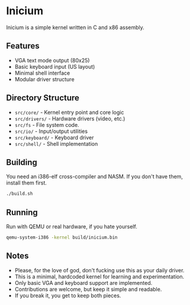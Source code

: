 # Inicium

Inicium is a simple kernel written in C and x86 assembly.

## Features

- VGA text mode output (80x25)
- Basic keyboard input (US layout)
- Minimal shell interface
- Modular driver structure

## Directory Structure

- `src/core/` - Kernel entry point and core logic
- `src/drivers/` - Hardware drivers (video, etc.)
- `src/fs` - File system code.
- `src/io/` - Input/output utilities
- `src/keyboard/` - Keyboard driver
- `src/shell/` - Shell implementation

## Building

You need an i386-elf cross-compiler and NASM. If you don't have them, install them first.

```sh
./build.sh
```

## Running

Run with QEMU or real hardware, if you hate yourself.

```sh
qemu-system-i386 -kernel build/inicium.bin
```

## Notes

- Please, for the love of god, don't fucking use this as your daily driver.
- This is a minimal, hardcoded kernel for learning and experimentation.
- Only basic VGA and keyboard support are implemented.
- Contributions are welcome, but keep it simple and readable.
- If you break it, you get to keep both pieces.
